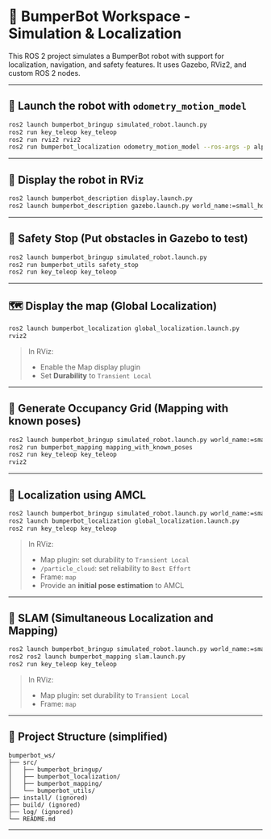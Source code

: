 # 🤖 BumperBot Workspace - Simulation & Localization

This ROS 2 project simulates a BumperBot robot with support for localization, navigation, and safety features. It uses Gazebo, RViz2, and custom ROS 2 nodes.

---

## 🚀 Launch the robot with `odometry_motion_model`

```bash
ros2 launch bumperbot_bringup simulated_robot.launch.py
ros2 run key_teleop key_teleop
ros2 run rviz2 rviz2
ros2 run bumperbot_localization odometry_motion_model --ros-args -p alpha3:=0.1
```

---

## 🧭 Display the robot in RViz

```bash
ros2 launch bumperbot_description display.launch.py
ros2 launch bumperbot_description gazebo.launch.py world_name:=small_house
```

---

## 🛑 Safety Stop (Put obstacles in Gazebo to test)

```bash
ros2 launch bumperbot_bringup simulated_robot.launch.py
ros2 run bumperbot_utils safety_stop
ros2 run key_teleop key_teleop
```

---

## 🗺️ Display the map (Global Localization)

```bash
ros2 launch bumperbot_localization global_localization.launch.py
rviz2
```

> In RViz:
> - Enable the Map display plugin
> - Set **Durability** to `Transient Local`

---

## 🧱 Generate Occupancy Grid (Mapping with known poses)

```bash
ros2 launch bumperbot_bringup simulated_robot.launch.py world_name:=small_house
ros2 run bumperbot_mapping mapping_with_known_poses
ros2 run key_teleop key_teleop
rviz2
```

---

## 📍 Localization using AMCL

```bash
ros2 launch bumperbot_bringup simulated_robot.launch.py world_name:=small_house
ros2 launch bumperbot_localization global_localization.launch.py
ros2 run key_teleop key_teleop
```

> In RViz:
> - Map plugin: set durability to `Transient Local`
> - `/particle_cloud`: set reliability to `Best Effort`
> - Frame: `map`
> - Provide an **initial pose estimation** to AMCL

---

## 📍 SLAM (Simultaneous Localization and Mapping)

```bash
ros2 launch bumperbot_bringup simulated_robot.launch.py world_name:=small_house
ros2 ros2 launch bumperbot_mapping slam.launch.py
ros2 run key_teleop key_teleop
```

> In RViz:
> - Map plugin: set durability to `Transient Local`
> - Frame: `map`

---

## 📁 Project Structure (simplified)

```
bumperbot_ws/
├── src/
│   ├── bumperbot_bringup/
│   ├── bumperbot_localization/
│   ├── bumperbot_mapping/
│   └── bumperbot_utils/
├── install/ (ignored)
├── build/ (ignored)
├── log/ (ignored)
└── README.md
```

---